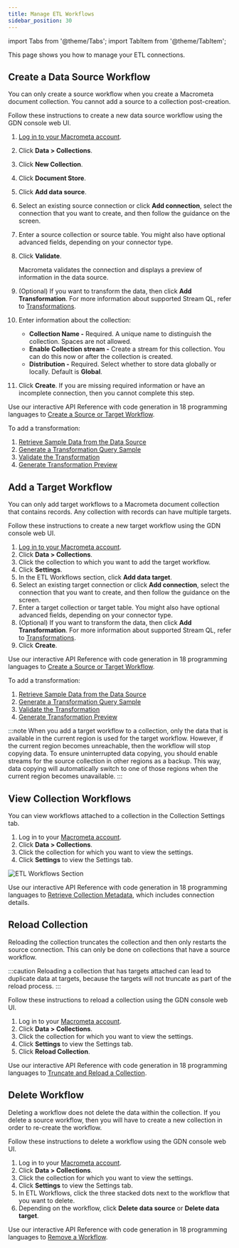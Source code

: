 ```yaml
---
title: Manage ETL Workflows
sidebar_position: 30
---
```

import Tabs from '@theme/Tabs';
import TabItem from '@theme/TabItem';

This page shows you how to manage your ETL connections.

## Create a Data Source Workflow

You can only create a source workflow when you create a Macrometa document collection. You cannot add a source to a collection post-creation.

<Tabs groupId="operating-systems">
<TabItem value="console" label="Web Console">

Follow these instructions to create a new data source workflow using the GDN console web UI.

1. [Log in to your Macrometa account](https://auth-play.macrometa.io/).
2. Click **Data > Collections**.
3. Click **New Collection**.
4. Click **Document Store**.
5. Click **Add data source**.
6. Select an existing source connection or click **Add connection**, select the connection that you want to create, and then follow the guidance on the screen.
7. Enter a source collection or source table. You might also have optional advanced fields, depending on your connector type.
8. Click **Validate**.

   Macrometa validates the connection and displays a preview of information in the data source.

9. (Optional) If you want to transform the data, then click **Add Transformation**. For more information about supported Stream QL, refer to [Transformations](./transformations).
10. Enter information about the collection:

    - **Collection Name -** Required. A unique name to distinguish the collection. Spaces are not allowed.
    - **Enable Collection stream -** Create a stream for this collection. You can do this now or after the collection is created.
    - **Distribution -** Required. Select whether to store data globally or locally. Default is **Global**.

11. Click **Create**. If you are missing required information or have an incomplete connection, then you cannot complete this step.

</TabItem>
<TabItem value="api" label="REST API">

Use our interactive API Reference with code generation in 18 programming languages to [Create a Source or Target Workflow](https://www.macrometa.com/docs/api#/operations/createWorkflow).

To add a transformation:

1. [Retrieve Sample Data from the Data Source](https://www.macrometa.com/docs/api#/operations/retrieveSample)
2. [Generate a Transformation Query Sample](https://www.macrometa.com/docs/api#/operations/getSampleTransformation)
3. [Validate the Transformation](https://www.macrometa.com/docs/api#/operations/validateTransformation)
4. [Generate Transformation Preview](https://www.macrometa.com/docs/api#/operations/previewTransformation)

</TabItem>
</Tabs>

## Add a Target Workflow

You can only add target workflows to a Macrometa document collection that contains records. Any collection with records can have multiple targets.

<Tabs groupId="operating-systems">
<TabItem value="console" label="Web Console">

Follow these instructions to create a new target workflow using the GDN console web UI.

1. [Log in to your Macrometa account](https://auth-play.macrometa.io/).
2. Click **Data > Collections**.
3. Click the collection to which you want to add the target workflow.
4. Click **Settings**.
5. In the ETL Workflows section, click **Add data target**.
6. Select an existing target connection or click **Add connection**, select the connection that you want to create, and then follow the guidance on the screen.
7. Enter a target collection or target table. You might also have optional advanced fields, depending on your connector type.
8. (Optional) If you want to transform the data, then click **Add Transformation**. For more information about supported Stream QL, refer to [Transformations](./transformations).
9. Click **Create**.

</TabItem>
<TabItem value="api" label="REST API">

Use our interactive API Reference with code generation in 18 programming languages to [Create a Source or Target Workflow](https://www.macrometa.com/docs/api#/operations/createWorkflow).

To add a transformation:

1. [Retrieve Sample Data from the Data Source](https://www.macrometa.com/docs/api#/operations/retrieveSample)
2. [Generate a Transformation Query Sample](https://www.macrometa.com/docs/api#/operations/getSampleTransformation)
3. [Validate the Transformation](https://www.macrometa.com/docs/api#/operations/validateTransformation)
4. [Generate Transformation Preview](https://www.macrometa.com/docs/api#/operations/previewTransformation)

</TabItem>
</Tabs>

:::note
When you add a target workflow to a collection, only the data that is available in the current region is used for the target workflow. However, if the current region becomes unreachable, then the workflow will stop copying data. To ensure uninterrupted data copying, you should enable streams for the source collection in other regions as a backup. This way, data copying will automatically switch to one of those regions when the current region becomes unavailable.
:::

## View Collection Workflows

<Tabs groupId="operating-systems">
<TabItem value="console" label="Web Console">

You can view workflows attached to a collection in the Collection Settings tab.

1. Log in to your [Macrometa account](https://auth-play.macrometa.io/).
2. Click **Data > Collections**.
3. Click the collection for which you want to view the settings.
4. Click **Settings** to view the Settings tab.

![ETL Workflows Section](/img/connections/etl-workflows.png)

</TabItem>
<TabItem value="api" label="REST API">

Use our interactive API Reference with code generation in 18 programming languages to [Retrieve Collection Metadata](https://www.macrometa.com/docs/api#/operations/getMetadata), which includes connection details.

</TabItem>
</Tabs>

## Reload Collection

Reloading the collection truncates the collection and then only restarts the source connection. This can only be done on collections that have a source workflow.

:::caution
Reloading a collection that has targets attached can lead to duplicate data at targets, because the targets will not truncate as part of the reload process.
:::

<Tabs groupId="operating-systems">
<TabItem value="console" label="Web Console">

Follow these instructions to reload a collection using the GDN console web UI.

1. Log in to your [Macrometa account](https://auth-play.macrometa.io/).
1. Click **Data > Collections**.
1. Click the collection for which you want to view the settings.
1. Click **Settings** to view the Settings tab.
1. Click **Reload Collection**.

</TabItem>
<TabItem value="api" label="REST API">

Use our interactive API Reference with code generation in 18 programming languages to [Truncate and Reload a Collection](https://www.macrometa.com/docs/api#/operations/reloadCollection).

</TabItem>
</Tabs>

## Delete Workflow

Deleting a workflow does not delete the data within the collection. If you delete a source workflow, then you will have to create a new collection in order to re-create the workflow.

<Tabs groupId="operating-systems">
<TabItem value="console" label="Web Console">

Follow these instructions to delete a workflow using the GDN console web UI.

1. Log in to your [Macrometa account](https://auth-play.macrometa.io/).
1. Click **Data > Collections**.
1. Click the collection for which you want to view the settings.
1. Click **Settings** to view the Settings tab.
1. In ETL Workflows, click the three stacked dots next to the workflow that you want to delete.
1. Depending on the workflow, click **Delete data source** or **Delete data target**.

</TabItem>
<TabItem value="api" label="REST API">

Use our interactive API Reference with code generation in 18 programming languages to [Remove a Workflow](https://www.macrometa.com/docs/api#/operations/deleteWorkflow).

</TabItem>
</Tabs>
